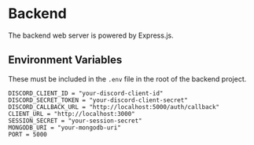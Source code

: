 # Backend

The backend web server is powered by Express.js.

## Environment Variables

These must be included in the `.env` file in the root of the backend project.

```
DISCORD_CLIENT_ID = "your-discord-client-id"
DISCORD_SECRET_TOKEN = "your-discord-client-secret"
DISCORD_CALLBACK_URL = "http://localhost:5000/auth/callback"
CLIENT_URL = "http://localhost:3000"
SESSION_SECRET = "your-session-secret"
MONGODB_URI = "your-mongodb-uri"
PORT = 5000
```
